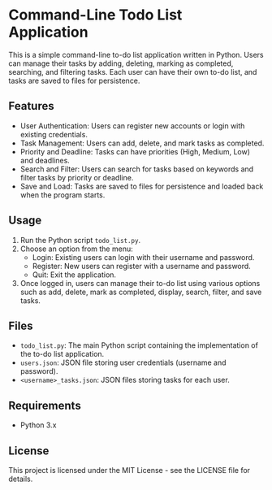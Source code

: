 # Command-Line Todo List Application

This is a simple command-line to-do list application written in Python. Users can manage their tasks by adding, deleting, marking as completed, searching, and filtering tasks. Each user can have their own to-do list, and tasks are saved to files for persistence.

## Features

- User Authentication: Users can register new accounts or login with existing credentials.
- Task Management: Users can add, delete, and mark tasks as completed.
- Priority and Deadline: Tasks can have priorities (High, Medium, Low) and deadlines.
- Search and Filter: Users can search for tasks based on keywords and filter tasks by priority or deadline.
- Save and Load: Tasks are saved to files for persistence and loaded back when the program starts.

## Usage

1. Run the Python script `todo_list.py`.
2. Choose an option from the menu:
    - Login: Existing users can login with their username and password.
    - Register: New users can register with a username and password.
    - Quit: Exit the application.
3. Once logged in, users can manage their to-do list using various options such as add, delete, mark as completed, display, search, filter, and save tasks.

## Files

- `todo_list.py`: The main Python script containing the implementation of the to-do list application.
- `users.json`: JSON file storing user credentials (username and password).
- `<username>_tasks.json`: JSON files storing tasks for each user.

## Requirements

- Python 3.x

## License

This project is licensed under the MIT License - see the LICENSE file for details.

